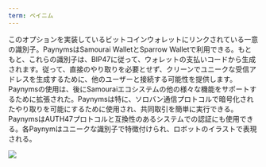 ```yaml
---
term: ペイニム
---
```

このオプションを実装しているビットコインウォレットにリンクされている一意の識別子。PaynymsはSamourai WalletとSparrow Walletで利用できる。もともと、これらの識別子は、BIP47に従って、ウォレットの支払いコードから生成されます。従って、直接のやり取りを必要とせず、クリーンでユニークな受信アドレスを生成するために、他のユーザーと接続する可能性を提供します。Paynymsの使用は、後にSamouraiエコシステムの他の様々な機能をサポートするために拡張された。Paynymsは特に、ソロバン通信プロトコルで暗号化されたやり取りを可能にするために使用され、共同取引を簡単に実行できる。PaynymsはAUTH47プロトコルと互換性のあるシステムでの認証にも使用できる。各Paynymはユニークな識別子で特徴付けられ、ロボットのイラストで表現される。

![](../../dictionnaire/assets/37.webp)